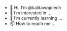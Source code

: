 - 👋 Hi, I’m @kalitawojciech
- 👀 I’m interested in ...
- 🌱 I’m currently learning ...
- 📫 How to reach me ...

<!---
kalitawojciech/kalitawojciech is a ✨ special ✨ repository because its `README.md` (this file) appears on your GitHub profile.
You can click the Preview link to take a look at your changes.
--->
